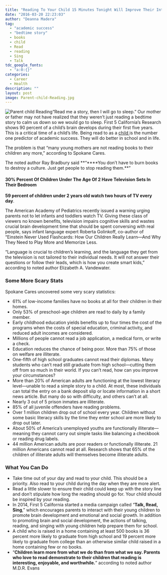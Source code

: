 ```yaml
---
title: "Reading To Your Child 15 Minutes Tonight Will Improve Their Intelligence"
date: "2016-03-20 22:23:03"
author: "Deanna Madera"
tag:
  - "academic success"
  - "bedtime story"
  - books
  - child
  - Read
  - reading
  - Sing
  - Talk
tdc_google_fonts:
  - "a:0:{}"
categories:
  - Career
  - Health
description: ""
layout: post
image: Parent-child-Reading.jpg
---
```


![Parent child Reading](http://mt2.wpengine.com/wp-content/uploads/2015/07/Parent-child-Reading.jpg)“Read me a story, then I will go to sleep.” Our mother or father may not have realized that they weren’t just reading a bedtime story to calm us down so we would go to sleep. First 5 California’s Research shows 90 percent of a child’s brain develops during their first five years. This is a critical time of a child’s life. Being read to as a [child ](/4-ways-save-money-child-care)is the number one predictor of academic success. They will do better in school and in life.

The problem is that “many young mothers are not reading books to their children any more,” according to Spokane Cares.

The noted author Ray Bradbury said **“\*\***You don’t have to burn books to destroy a culture. Just get people to stop reading them.\*\*”

#### 30% Percent Of Children Under The Age Of 2 Have Television Sets In Their Bedroom

**59 percent of children under 2 years old watch two hours of TV every day**.

The American Academy of Pediatrics recently issued a warning urging parents not to let infants and toddlers watch TV. Giving these class of viewers no known benefits, television impairs cognitive skills and wastes crucial brain development time that should be spent conversing with real people, says infant language expert Roberta Golinkoff, co-author of “Einstein Never Used Flashcards: How Our Children Really Learn—And Why They Need to Play More and Memorize Less.

“Language is crucial to children’s learning, and the language they get from the television is not tailored to their individual needs. It will not answer their questions or follow their leads, which is how you create smart kids,” according to noted author Elizabeth A. Vandewater.

### Some More Scary Stats

Spokane Cares uncovered some very scary statistics:

- 61% of low-income families have no books at all for their children in their homes.
- Only 53% of preschool-age children are read to daily by a family member.
- Early childhood education yields benefits up to four times the cost of the programs when the costs of special education, criminal activity, and reduced adult incomes are considered.
- Millions of people cannot read a job application, a medical form, or write a check.
- Education reduces the chance of being poor. More than 75% of those on welfare are illiterate.
- One-fifth of high school graduates cannot read their diplomas. Many students who can’t read still graduate from high school—cutting them off from so much in their world. If you can’t read, how can you improve your circumstances?
- More than 20% of American adults are functioning at the lowest literacy level—unable to read a simple story to a child. At most, these individuals can total the entry on a bank deposit slip or locate information in a short news article. But many do so with difficulty, and others can’t at all.
- Nearly 3 out of 5 prison inmates are illiterate.
- 85% of all juvenile offenders have reading problems.
- Over 1 million children drop out of school every year. Children without some basic literacy skills by the time they enter school are more likely to drop out later.
- About 50% of America’s unemployed youths are functionally illiterate—meaning they cannot carry out simple tasks like balancing a checkbook or reading drug labels.
- 44 million American adults are poor readers or functionally illiterate. 21 million Americans cannot read at all. Research shows that 65% of the children of illiterate adults will themselves become illiterate adults.

### What You Can Do

- Take time out of your day and read to your child. This should be a priority. Also read to your child during the day when they are more alert.
- Read a little slower to ensure their child could keep up with the story line and don’t stipulate how long the reading should go for. Your child should be inspired by your reading.
- In 2014, First 5 California started a media campaign called “**Talk, Read, Sing**,” which encourages parents to interact with their young children to promote brain development and emotional and social growth. In addition to promoting brain and social development, the actions of talking, reading, and singing with young children help prepare them for school.
- A child who is raised in a home containing at least 500 books is 36 percent more likely to graduate from high school and 19 percent more likely to graduate from college than an otherwise similar child raised in a home containing few or no books.
- “**Children learn more from what we do than from what we say. Parents who love to read demonstrate to their children that reading is interesting, enjoyable, and worthwhile.**” according to noted author M.D.R. Evans
